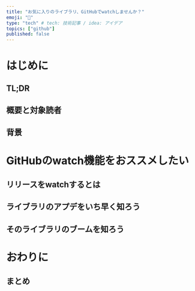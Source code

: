 ```yaml
---
title: "お気に入りのライブラリ、GitHubでwatchしませんか？"
emoji: "🥰"
type: "tech" # tech: 技術記事 / idea: アイデア
topics: ["github"]
published: false
---
```


# はじめに

## TL;DR

## 概要と対象読者

## 背景

# GitHubのwatch機能をおススメしたい

## リリースをwatchするとは

## ライブラリのアプデをいち早く知ろう

## そのライブラリのブームを知ろう

# おわりに

## まとめ
